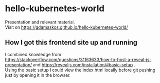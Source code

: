 # hello-kubernetes-world
Presentation and relevant material.  
Visit on https://gdamaskos.github.io/hello-kubernetes-world/

## How I got this frontend site up and running

I combined knowledge from https://stackoverflow.com/questions/31163633/how-to-host-a-reveal-js-presentation/ and https://revealjs.com/installation/#basic-setup .  
Using the basic setup I could view the index.html locally before git pushing just by opening it in the browser.
